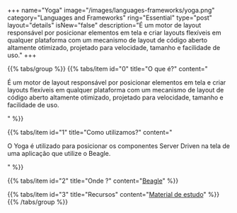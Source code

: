 +++
name="Yoga"
image="/images/languages-frameworks/yoga.png"
category="Languages and Frameworks"
ring="Essential"
type="post"
layout="details"
isNew="false"
description="É um motor de layout responsável por posicionar elementos em tela e criar layouts flexíveis em qualquer plataforma com um mecanismo de layout de código aberto altamente otimizado, projetado para velocidade, tamanho e facilidade de uso."
+++

{{% tabs/group %}}
  {{% tabs/item id="0" title="O que é?" content="<p>É um motor de layout responsável por posicionar elementos em tela e criar layouts flexíveis em qualquer plataforma com um mecanismo de layout de código aberto altamente otimizado, projetado para velocidade, tamanho e facilidade de uso.</p>" %}}

  {{% tabs/item id="1" title="Como utilizamos?" content="<p>O Yoga é utilizado para posicionar os componentes Server Driven na tela de uma aplicação que utilize o Beagle.</p>" %}}

  {{% tabs/item id="2" title="Onde ?" content="<a href='https://usebeagle.io/' target='_blank'>Beagle</a>" %}}

  {{% tabs/item id="3" title="Recursos" content="<a href='https://yogalayout.com/' target='_blank'>Material de estudo</a>" %}}
{{% /tabs/group %}}

